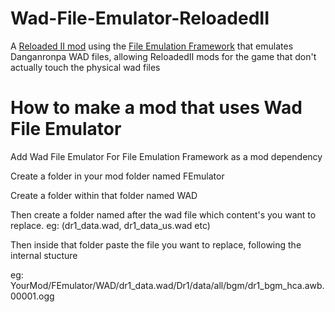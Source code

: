 # Wad-File-Emulator-ReloadedII

A [Reloaded II mod](https://github.com/Reloaded-Project/Reloaded-II) using the [File Emulation Framework](https://github.com/Sewer56/FileEmulationFramework) that emulates Danganronpa WAD files, allowing ReloadedII mods for the game that don't actually touch the physical wad files

# How to make a mod that uses Wad File Emulator
Add Wad File Emulator For File Emulation Framework as a mod dependency

Create a folder in your mod folder named FEmulator

Create a folder within that folder named WAD

Then create a folder named after the wad file which content's you want to replace. eg: (dr1_data.wad, dr1_data_us.wad etc)

Then inside that folder paste the file you want to replace, following the internal stucture

eg: YourMod/FEmulator/WAD/dr1_data.wad/Dr1/data/all/bgm/dr1_bgm_hca.awb.00001.ogg
